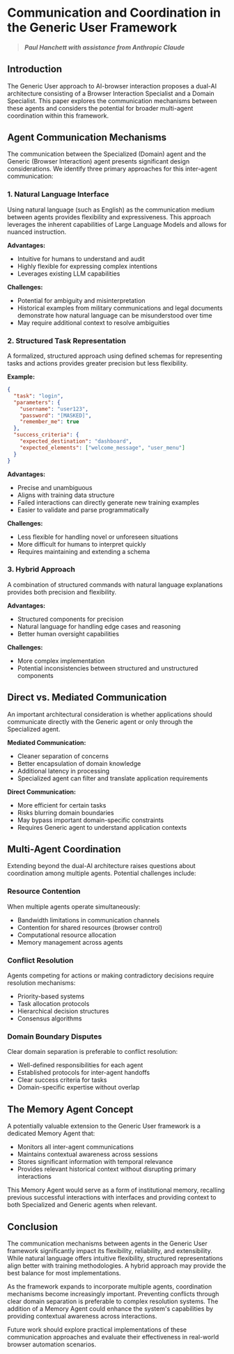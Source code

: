 # Communication and Coordination in the Generic User Framework

> #### *Paul Hanchett with assistance from Anthropic Claude*

## Introduction

The Generic User approach to AI-browser interaction proposes a dual-AI architecture consisting of a Browser Interaction Specialist and a Domain Specialist. This paper explores the communication mechanisms between these agents and considers the potential for broader multi-agent coordination within this framework.

## Agent Communication Mechanisms

The communication between the Specialized (Domain) agent and the Generic (Browser Interaction) agent presents significant design considerations. We identify three primary approaches for this inter-agent communication:

### 1. Natural Language Interface

Using natural language (such as English) as the communication medium between agents provides flexibility and expressiveness. This approach leverages the inherent capabilities of Large Language Models and allows for nuanced instruction.

**Advantages:**
- Intuitive for humans to understand and audit
- Highly flexible for expressing complex intentions
- Leverages existing LLM capabilities

**Challenges:**
- Potential for ambiguity and misinterpretation
- Historical examples from military communications and legal documents demonstrate how natural language can be misunderstood over time
- May require additional context to resolve ambiguities

### 2. Structured Task Representation

A formalized, structured approach using defined schemas for representing tasks and actions provides greater precision but less flexibility.

**Example:**
```json
{
  "task": "login",
  "parameters": {
    "username": "user123",
    "password": "[MASKED]",
    "remember_me": true
  },
  "success_criteria": {
    "expected_destination": "dashboard",
    "expected_elements": ["welcome_message", "user_menu"]
  }
}
```

**Advantages:**
- Precise and unambiguous
- Aligns with training data structure
- Failed interactions can directly generate new training examples
- Easier to validate and parse programmatically

**Challenges:**
- Less flexible for handling novel or unforeseen situations
- More difficult for humans to interpret quickly
- Requires maintaining and extending a schema

### 3. Hybrid Approach

A combination of structured commands with natural language explanations provides both precision and flexibility.

**Advantages:**
- Structured components for precision
- Natural language for handling edge cases and reasoning
- Better human oversight capabilities

**Challenges:**
- More complex implementation
- Potential inconsistencies between structured and unstructured components

## Direct vs. Mediated Communication

An important architectural consideration is whether applications should communicate directly with the Generic agent or only through the Specialized agent.

**Mediated Communication:**
- Cleaner separation of concerns
- Better encapsulation of domain knowledge
- Additional latency in processing
- Specialized agent can filter and translate application requirements

**Direct Communication:**
- More efficient for certain tasks
- Risks blurring domain boundaries
- May bypass important domain-specific constraints
- Requires Generic agent to understand application contexts

## Multi-Agent Coordination

Extending beyond the dual-AI architecture raises questions about coordination among multiple agents. Potential challenges include:

### Resource Contention

When multiple agents operate simultaneously:
- Bandwidth limitations in communication channels
- Contention for shared resources (browser control)
- Computational resource allocation
- Memory management across agents

### Conflict Resolution

Agents competing for actions or making contradictory decisions require resolution mechanisms:
- Priority-based systems
- Task allocation protocols
- Hierarchical decision structures
- Consensus algorithms

### Domain Boundary Disputes

Clear domain separation is preferable to conflict resolution:
- Well-defined responsibilities for each agent
- Established protocols for inter-agent handoffs
- Clear success criteria for tasks
- Domain-specific expertise without overlap

## The Memory Agent Concept

A potentially valuable extension to the Generic User framework is a dedicated Memory Agent that:
- Monitors all inter-agent communications
- Maintains contextual awareness across sessions
- Stores significant information with temporal relevance
- Provides relevant historical context without disrupting primary interactions

This Memory Agent would serve as a form of institutional memory, recalling previous successful interactions with interfaces and providing context to both Specialized and Generic agents when relevant.

## Conclusion

The communication mechanisms between agents in the Generic User framework significantly impact its flexibility, reliability, and extensibility. While natural language offers intuitive flexibility, structured representations align better with training methodologies. A hybrid approach may provide the best balance for most implementations.

As the framework expands to incorporate multiple agents, coordination mechanisms become increasingly important. Preventing conflicts through clear domain separation is preferable to complex resolution systems. The addition of a Memory Agent could enhance the system's capabilities by providing contextual awareness across interactions.

Future work should explore practical implementations of these communication approaches and evaluate their effectiveness in real-world browser automation scenarios.
